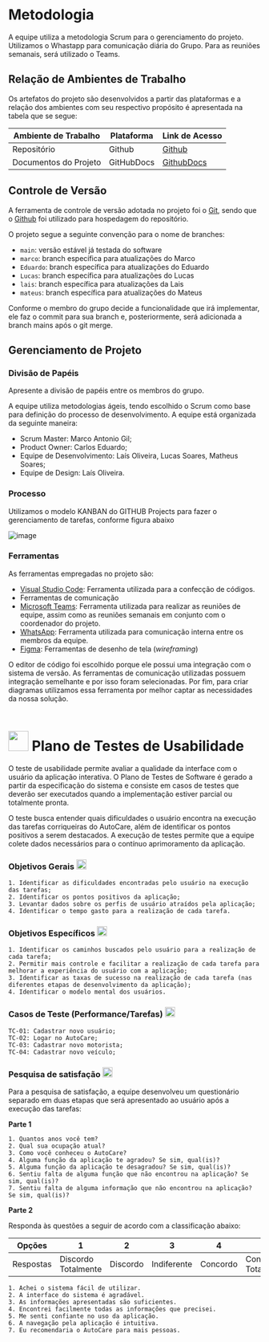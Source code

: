 
# Metodologia

A equipe utiliza a metodologia Scrum para o gerenciamento do projeto. Utilizamos o  Whastapp para comunicação diária do Grupo. Para as reuniões semanais, será utilizado o Teams.

## Relação de Ambientes de Trabalho

Os artefatos do projeto são desenvolvidos a partir das plataformas e a relação dos ambientes com seu respectivo propósito é apresentada na tabela que se segue:

|Ambiente de Trabalho	|Plataforma	|Link de Acesso|
| --------------------| ----------| -------------|
|Repositório	         | Github    | [Github](https://github.com/ICEI-PUC-Minas-PMV-ADS/pmv-ads-2024-2-e4-proj-dad-t3-autocare)   |
|Documentos do Projeto|	GitHubDocs|[GithubDocs](https://github.com/ICEI-PUC-Minas-PMV-ADS/pmv-ads-2024-2-e4-proj-dad-t3-autocare/tree/main/docs)|


## Controle de Versão

A ferramenta de controle de versão adotada no projeto foi o
[Git](https://git-scm.com/), sendo que o [Github](https://github.com)
foi utilizado para hospedagem do repositório.

O projeto segue a seguinte convenção para o nome de branches:

- `main`: versão estável já testada do software
- `marco`: branch específica para atualizações do Marco
- `Eduardo`: branch específica para atualizações do Eduardo
- `Lucas`: branch específica para atualizações do Lucas
- `lais`: branch específica para atualizações da Lais
- `mateus`: branch específica para atualizações do Mateus

Conforme o membro do grupo decide a funcionalidade que irá implementar, ele faz o commit para sua branch e, posteriormente, será adicionada a branch mains após o git merge.

## Gerenciamento de Projeto

### Divisão de Papéis

Apresente a divisão de papéis entre os membros do grupo.

A equipe utiliza metodologias ágeis, tendo escolhido o Scrum como base para definição do processo de desenvolvimento. A equipe está organizada da seguinte maneira:
- Scrum Master: Marco Antonio Gil;
- Product Owner: Carlos Eduardo;
- Equipe de Desenvolvimento: Laís Oliveira, Lucas Soares, Matheus Soares;
- Equipe de Design: Laís Oliveira.

### Processo

Utilizamos o modelo KANBAN do GITHUB Projects para fazer o gerenciamento de tarefas, conforme figura abaixo
 
![image](https://github.com/user-attachments/assets/d65ec691-f83a-4a6e-b782-a1a92a95c643)


### Ferramentas

As ferramentas empregadas no projeto são:

- [Visual Studio Code](https://code.visualstudio.com/Download): Ferramenta utilizada para a confecção de códigos.
- Ferramentas de comunicação
- [Microsoft Teams](https://teams.microsoft.com/): Ferramenta utilizada para realizar as reuniões de equipe, assim como as reuniões semanais em conjunto com o coordenador do projeto.
- [WhatsApp](https://web.whatsapp.com/): Ferramenta utilizada para comunicação interna entre os membros da equipe.
- [Figma](https://www.figma.com/): Ferramentas de desenho de tela (_wireframing_)

O editor de código foi escolhido porque ele possui uma integração com o sistema de versão. As ferramentas de comunicação utilizadas possuem integração semelhante e por isso foram selecionadas. Por fim, para criar diagramas utilizamos essa ferramenta por melhor captar as necessidades da nossa solução.
<br><br>

# <img src=https://github.com/user-attachments/assets/04836943-414b-4c19-8506-c6db35370a23 height = 40> Plano de Testes de Usabilidade


O teste de usabilidade permite avaliar a qualidade da interface com o usuário da aplicação interativa. O Plano de Testes de Software é gerado a partir da especificação do sistema e consiste em casos de testes que deverão ser executados quando a implementação estiver parcial ou totalmente pronta.

O teste busca entender quais dificuldades o usuário encontra na execução das tarefas corriqueiras do AutoCare, além de identificar os pontos positivos a serem destacados. A execução de testes permite que a equipe colete dados necessários para o contínuo aprimoramento da aplicação.

### Objetivos Gerais <img src=https://github.com/user-attachments/assets/04836943-414b-4c19-8506-c6db35370a23 height = 20>

    1. Identificar as dificuldades encontradas pelo usuário na execução das tarefas;
    2. Identificar os pontos positivos da aplicação;
    3. Levantar dados sobre os perfis de usuário atraídos pela aplicação;
    4. Identificar o tempo gasto para a realização de cada tarefa.

### Objetivos Específicos <img src=https://github.com/user-attachments/assets/04836943-414b-4c19-8506-c6db35370a23 height = 20>

    1. Identificar os caminhos buscados pelo usuário para a realização de cada tarefa;
    2. Permitir mais controle e facilitar a realização de cada tarefa para melhorar a experiência do usuário com a aplicação;
    3. Identificar as taxas de sucesso na realização de cada tarefa (nas diferentes etapas de desenvolvimento da aplicação);
    4. Identificar o modelo mental dos usuários.

### Casos de Teste (Performance/Tarefas) <img src=https://github.com/user-attachments/assets/04836943-414b-4c19-8506-c6db35370a23 height = 20>

    TC-01: Cadastrar novo usuário;
    TC-02: Logar no AutoCare;
    TC-03: Cadastrar novo motorista;
    TC-04: Cadastrar novo veículo;

### Pesquisa de satisfação <img src=https://github.com/user-attachments/assets/04836943-414b-4c19-8506-c6db35370a23 height = 20>

Para a pesquisa de satisfação, a equipe desenvolveu um questionário separado em duas etapas que será apresentado ao usuário após a execução das tarefas:

**Parte 1**

    1. Quantos anos você tem?
    2. Qual sua ocupação atual?
    3. Como você conheceu o AutoCare?
    4. Alguma função da aplicação te agradou? Se sim, qual(is)?
    5. Alguma função da aplicação te desagradou? Se sim, qual(is)?
    6. Sentiu falta de alguma função que não encontrou na aplicação? Se sim, qual(is)?
    7. Sentiu falta de alguma informação que não encontrou na aplicação? Se sim, qual(is)?

**Parte 2**

Responda às questões a seguir de acordo com a classificação abaixo:

| Opções | 1 | 2 | 3 | 4 | 5 |
| ----------------- | ----------------- | ----------------- | ----------------- | ----------------- | ----------------- |
| Respostas  | Discordo Totalmente| Discordo | Indiferente | Concordo | Concordo Totalmente |


    1. Achei o sistema fácil de utilizar.
    2. A interface do sistema é agradável.
    3. As informações apresentadas são suficientes.
    4. Encontrei facilmente todas as informações que precisei.
    5. Me senti confiante no uso da aplicação.
    6. A navegação pela aplicação é intuitiva.
    7. Eu recomendaria o AutoCare para mais pessoas.


